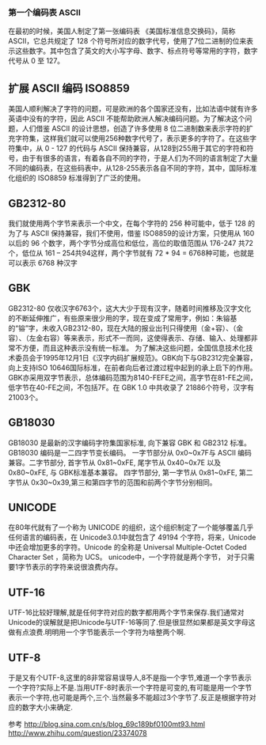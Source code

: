 ### 第一个编码表 ASCII
 在最初的时候，美国人制定了第一张编码表 《美国标准信息交换码》，简称 ASCII，它总共规定了 128 个符号所对应的数字代号，使用了7位二进制的位来表示这些数字。其中包含了英文的大小写字母、数字、标点符号等常用的字符，数字代号从 0 至 127。
 
## 扩展 ASCII 编码 ISO8859
美国人顺利解决了字符的问题，可是欧洲的各个国家还没有，比如法语中就有许多英语中没有的字符，因此 ASCII 不能帮助欧洲人解决编码问题。为了解决这个问题，人们借鉴 ASCII 的设计思想，创造了许多使用 8 位二进制数来表示字符的扩充字符集，这样我们就可以使用256种数字代号了，表示更多的字符了。在这些字符集中，从 0 - 127 的代码与 ASCII 保持兼容，从128到255用于其它的字符和符号，由于有很多的语言，有着各自不同的字符，于是人们为不同的语言制定了大量不同的编码表，在这些码表中，从128-255表示各自不同的字符，其中，国际标准化组织的 ISO8859 标准得到了广泛的使用。

## GB2312-80
我们就使用两个字节来表示一个中文，在每个字符的 256 种可能中，低于 128 的为了与 ASCII 保持兼容，我们不使用，借鉴 ISO8859的设计方案，只使用从 160 以后的 96 个数字，两个字节分成高位和低位，高位的取值范围从 176-247 共72个，低位从 161 – 254共94这样，两个字节就有 72 * 94 = 6768种可能，也就是可以表示 6768 种汉字

## GBK
GB2312-80 仅收汉字6763个，这大大少于现有汉字，随着时间推移及汉字文化的不断延伸推广，有些原来很少用的字，现在变成了常用字，例如：朱镕基的“镕”字，未收入GB2312-80，现在大陆的报业出刊只得使用（金+容）、（金容）、（左金右容）等来表示，形式不一而同，这使得表示、存储、输入、处理都非常不方便，而且这种表示没有统一标准。
为了解决这些问题，全国信息技术化技术委员会于1995年12月1日《汉字内码扩展规范》。GBK向下与GB2312完全兼容，向上支持ISO 10646国际标准，在前者向后者过渡过程中起到的承上启下的作用。GBK亦采用双字节表示，总体编码范围为8140-FEFE之间，高字节在81-FE之间，低字节在40-FE之间，不包括7F。在 GBK 1.0 中共收录了 21886个符号，汉字有21003个。

## GB18030
GB18030 是最新的汉字编码字符集国家标准, 向下兼容 GBK 和 GB2312 标准。 GB18030 编码是一二四字节变长编码。 一字节部分从 0x0~0x7F与 ASCII 编码兼容。二字节部分, 首字节从 0x81~0xFE, 尾字节从 0x40~0x7E 以及 0x80~0xFE, 与 GBK标准基本兼容。 四字节部分, 第一字节从 0x81~0xFE, 第二字节从 0x30~0x39,第三和第四字节的范围和前两个字节分别相同。

## UNICODE
在80年代就有了一个称为 UNICODE 的组织，这个组织制定了一个能够覆盖几乎任何语言的编码表，在 Unicode3.0.1中就包含了 49194 个字符，将来，Unicode 中还会增加更多的字符。Unicode 的全称是 Universal Multiple-Octet Coded Character Set ，简称为 UCS。
unicode中，一个字符就是两个字节， 对于只需要1字节表示的字符来说很浪费内存。

## UTF-16
UTF-16比较好理解,就是任何字符对应的数字都用两个字节来保存.我们通常对Unicode的误解就是把Unicode与UTF-16等同了.但是很显然如果都是英文字母这做有点浪费.明明用一个字节能表示一个字符为啥整两个啊.

## UTF-8
于是又有个UTF-8,这里的8非常容易误导人,8不是指一个字节,难道一个字节表示一个字符?实际上不是.当用UTF-8时表示一个字符是可变的,有可能是用一个字节表示一个字符,也可能是两个,三个.当然最多不能超过3个字节了.反正是根据字符对应的数字大小来确定.

参考
http://blog.sina.com.cn/s/blog_69c189bf0100mt93.html
http://www.zhihu.com/question/23374078